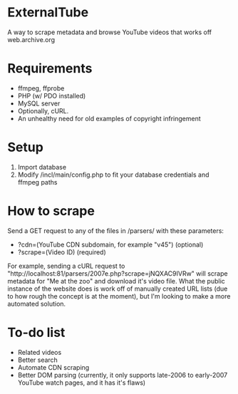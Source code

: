# ExternalTube
A way to scrape metadata and browse YouTube videos that works off web.archive.org

# Requirements
* ffmpeg, ffprobe
* PHP (w/ PDO installed)
* MySQL server
* Optionally, cURL.
* An unhealthy need for old examples of copyright infringement

# Setup
1. Import database
2. Modify /incl/main/config.php to fit your database credentials and ffmpeg paths

# How to scrape
Send a GET request to any of the files in /parsers/ with these parameters: 
* ?cdn=(YouTube CDN subdomain, for example "v45") (optional)
* ?scrape=(Video ID) (required)

For example, sending a cURL request to "http://localhost:81/parsers/2007e.php?scrape=jNQXAC9IVRw" will scrape metadata for "Me at the zoo" and download it's video file.
What the public instance of the website does is work off of manually created URL lists (due to how rough the concept is at the moment), but I'm looking to make a more automated solution.

# To-do list
* Related videos
* Better search
* Automate CDN scraping
* Better DOM parsing (currently, it only supports late-2006 to early-2007 YouTube watch pages, and it has it's flaws)
